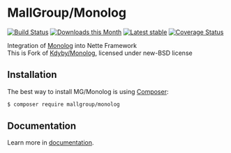 MallGroup/Monolog
======

[![Build Status](https://travis-ci.org/mallgroup/monolog.svg?branch=master)](https://travis-ci.org/mallgroup/monolog)
[![Downloads this Month](https://img.shields.io/packagist/dm/mallgroup/monolog.svg)](https://packagist.org/packages/mallgroup/monolog)
[![Latest stable](https://img.shields.io/packagist/v/mallgroup/monolog.svg)](https://packagist.org/packages/mallgroup/monolog)
[![Coverage Status](https://coveralls.io/repos/github/mallgroup/monolog/badge.svg?branch=master)](https://coveralls.io/github/mallgroup/monolog?branch=master)

Integration of [Monolog](https://github.com/Seldaek/monolog) into Nette Framework  
This is Fork of [Kdyby/Monolog](https://github.com/kdyby/monolog), licensed under new-BSD license

Installation
------------

The best way to install MG/Monolog is using [Composer](http://getcomposer.org/):

```sh
$ composer require mallgroup/monolog
```

Documentation
------------

Learn more in [documentation](https://github.com/mallgroup/monolog/blob/master/docs/en/index.md).

